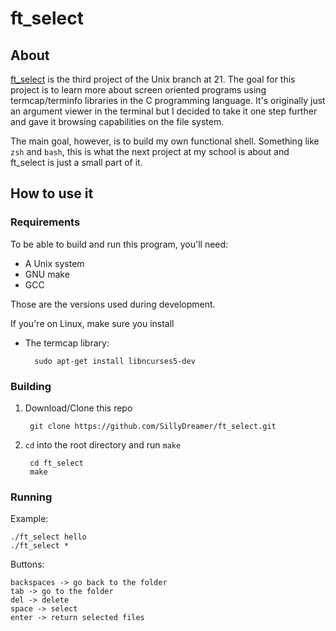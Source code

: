 # ft_select


## About

[ft_select](https://github.com/SillyDreamer/ft_select/blob/master/ft_select.en.pdf) is the third project of the Unix branch at 21. The goal for this project is to learn more about screen oriented programs using termcap/terminfo libraries in the C programming language. It's originally just an argument viewer in the terminal but I decided to take it one step further and gave it browsing capabilities on the file system.

The main goal, however, is to build my own functional shell. Something like `zsh` and `bash`, this is what the next project at my school is about and ft_select is just a small part of it.

## How to use it

### Requirements

To be able to build and run this program, you'll need:

* A Unix system
* GNU make
* GCC

Those are the versions used during development.

If you're on Linux, make sure you install

* The termcap library:

		sudo apt-get install libncurses5-dev

### Building

1. Download/Clone this repo

		git clone https://github.com/SillyDreamer/ft_select.git

2. `cd` into the root directory and run `make`

		cd ft_select
		make

### Running

Example:

 	./ft_select hello
	./ft_select *
	
Buttons:

	backspaces -> go back to the folder
	tab -> go to the folder
	del -> delete
	space -> select
	enter -> return selected files

